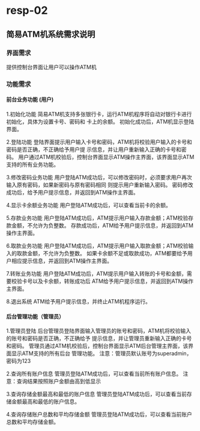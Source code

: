 # resp-02
## 简易ATM机系统需求说明

### 界面需求

提供控制台界面让用户可以操作ATM机

### 功能需求

#### 前台业务功能 (用户)

1.初始化功能
简易ATM机支持多张银行卡，运行ATM机程序将自动对银行卡进行初始化，具体为设置卡号、密码和
卡上的余额。
初始化成功后，ATM机显示登陆界面。

2.登陆功能
登陆界面提示用户输入卡号和密码，ATM机将校验用户输入的卡号和密码是否正确，不正确给予用户提
示信息，并让用户重新输入正确的卡号和密码。
用户通过ATM机校验后，控制台界面显示ATM操作主界面，该界面显示ATM支持的所有业务功能。

3.修改密码业务功能
用户登陆ATM成功后，可以修改密码时，必须要求用户再次输入原有密码，如果新密码与原有密码相同
则提示用户重新输入密码。
密码修改成功后，给予用户提示信息，并返回到ATM操作主界面。

4.显示卡余额业务功能
用户登陆ATM成功后，可以查看当前卡的余额。

5.存款业务功能
用户登陆ATM成功后，ATM提示用户输入存款金额；ATM校验存款金额，不允许为负整数。
存款成功后，ATM给予用户提示信息，并返回到ATM操作主界面。

6.取款业务功能
用户登陆ATM成功后，ATM提示用户输入取款金额；ATM校验输入的取款金额，不允许为负整数。
如果卡余额不足或取款成功，ATM都要给予用户相应提示信息，并返回到ATM操作主界面。

7.转账业务功能
用户登陆ATM成功后，ATM提示用户输入转账的卡号和金额，需要校验卡号以及卡余额，转账成功后
ATM给予用户提示信息，并返回到ATM操作主界面。

8.退出系统
ATM给予用户提示信息，并终止ATM机程序运行。

#### 后台管理功能（管理员）

1.管理员登陆
后台管理员登陆界面输入管理员的账号和密码，ATM机将校验输入的账号和密码是否正确，不正确给予
提示信息，并让管理员重新输入正确的卡号和密码。
管理员通过ATM机校验后，控制台界面显示ATM后台管理主界面，该界面显示ATM支持的所有后台
管理功能。
注意：管理员默认账号为superadmin，密码为123

2.查询所有账户信息
管理员登陆ATM成功后，可以查看当前所有账户信息。
注意：查询结果按照账户金额由高到低显示

3.查询存储金额最高和最低的账户信息
管理员登陆ATM成功后，可以查看当前存储金额最高和最低的账户信息。

4.查询存储账户总数和平均存储金额
管理员登陆ATM成功后，可以查看当前账户总数和平均存储金额。
